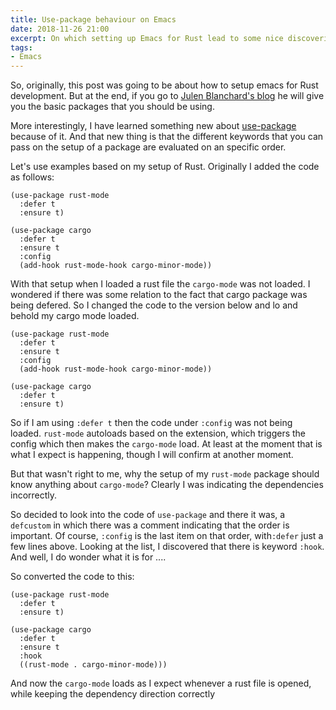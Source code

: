 ```yaml
---
title: Use-package behaviour on Emacs
date: 2018-11-26 21:00
excerpt: On which setting up Emacs for Rust lead to some nice discoveries 
tags:
- Emacs
---
```


So, originally, this post was going to be about how to setup emacs for Rust development. But at the end, if you go to [Julen Blanchard's blog](http://julienblanchard.com/2016/fancy-rust-development-with-emacs/) he will give you the basic packages that you should be using.

More interestingly, I have learned something new about [use-package](https://github.com/jwiegley/use-package) because of it. And that new thing is that the different keywords that you can pass on the setup of a package are evaluated on an specific order.

Let's use examples based on my setup of Rust. Originally I added the code as follows:

```elisp
(use-package rust-mode
  :defer t
  :ensure t)

(use-package cargo
  :defer t
  :ensure t
  :config
  (add-hook rust-mode-hook cargo-minor-mode))
```

With that setup when I loaded a rust file the `cargo-mode` was not loaded. I wondered if there was some relation to the fact that cargo package was being defered. So I changed the code to the version below and lo and behold my cargo mode loaded.

```elisp
(use-package rust-mode
  :defer t
  :ensure t
  :config
  (add-hook rust-mode-hook cargo-minor-mode))

(use-package cargo
  :defer t
  :ensure t)
```

So if I am using `:defer t` then the code under `:config` was not being loaded. `rust-mode` autoloads based on the extension, which triggers the config which then makes the `cargo-mode` load. At least at the moment that is what I expect is happening, though I will confirm at another moment.

But that wasn't right to me, why the setup of my `rust-mode` package should know anything about `cargo-mode`? Clearly I was indicating the dependencies incorrectly.

So decided to look into the code of `use-package` and there it was, a `defcustom` in which there was a comment indicating that the order is important. Of course, `:config` is the last item on that order, with`:defer` just a few lines above. Looking at the list, I discovered that there is keyword `:hook`. And well, I do wonder what it is for ....

So converted the code to this:

```elisp
(use-package rust-mode
  :defer t
  :ensure t)

(use-package cargo
  :defer t
  :ensure t
  :hook
  ((rust-mode . cargo-minor-mode)))
```

And now the `cargo-mode` loads as I expect whenever a rust file is opened, while keeping the dependency direction correctly 
